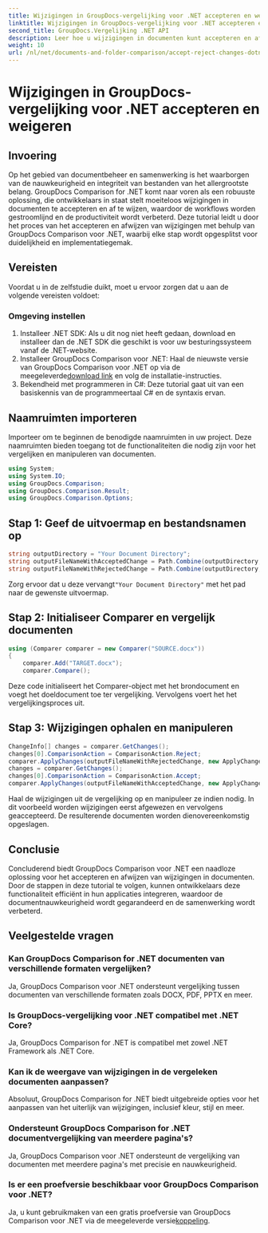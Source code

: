 ```yaml
---
title: Wijzigingen in GroupDocs-vergelijking voor .NET accepteren en weigeren
linktitle: Wijzigingen in GroupDocs-vergelijking voor .NET accepteren en weigeren
second_title: GroupDocs.Vergelijking .NET API
description: Leer hoe u wijzigingen in documenten kunt accepteren en afwijzen met GroupDocs Comparison voor .NET. Stroomlijn uw documentworkflows moeiteloos.
weight: 10
url: /nl/net/documents-and-folder-comparison/accept-reject-changes-dotnet/
---
```


# Wijzigingen in GroupDocs-vergelijking voor .NET accepteren en weigeren

## Invoering
Op het gebied van documentbeheer en samenwerking is het waarborgen van de nauwkeurigheid en integriteit van bestanden van het allergrootste belang. GroupDocs Comparison for .NET komt naar voren als een robuuste oplossing, die ontwikkelaars in staat stelt moeiteloos wijzigingen in documenten te accepteren en af te wijzen, waardoor de workflows worden gestroomlijnd en de productiviteit wordt verbeterd. Deze tutorial leidt u door het proces van het accepteren en afwijzen van wijzigingen met behulp van GroupDocs Comparison voor .NET, waarbij elke stap wordt opgesplitst voor duidelijkheid en implementatiegemak.
## Vereisten
Voordat u in de zelfstudie duikt, moet u ervoor zorgen dat u aan de volgende vereisten voldoet:
### Omgeving instellen
1. Installeer .NET SDK: Als u dit nog niet heeft gedaan, download en installeer dan de .NET SDK die geschikt is voor uw besturingssysteem vanaf de .NET-website.
2.  Installeer GroupDocs Comparison voor .NET: Haal de nieuwste versie van GroupDocs Comparison voor .NET op via de meegeleverde[download link](https://releases.groupdocs.com/comparison/net/) en volg de installatie-instructies.
3. Bekendheid met programmeren in C#: Deze tutorial gaat uit van een basiskennis van de programmeertaal C# en de syntaxis ervan.

## Naamruimten importeren
Importeer om te beginnen de benodigde naamruimten in uw project. Deze naamruimten bieden toegang tot de functionaliteiten die nodig zijn voor het vergelijken en manipuleren van documenten.

```csharp
using System;
using System.IO;
using GroupDocs.Comparison;
using GroupDocs.Comparison.Result;
using GroupDocs.Comparison.Options;
```
## Stap 1: Geef de uitvoermap en bestandsnamen op
```csharp
string outputDirectory = "Your Document Directory";
string outputFileNameWithAcceptedChange = Path.Combine(outputDirectory, "RESULT_WITH_ACCEPTED_CHANGE.docx");
string outputFileNameWithRejectedChange = Path.Combine(outputDirectory, "RESULT_WITH_REJECTED_CHANGE.docx");
```
 Zorg ervoor dat u deze vervangt`"Your Document Directory"` met het pad naar de gewenste uitvoermap.
## Stap 2: Initialiseer Comparer en vergelijk documenten
```csharp
using (Comparer comparer = new Comparer("SOURCE.docx"))
{
    comparer.Add("TARGET.docx");
    comparer.Compare();
```
Deze code initialiseert het Comparer-object met het brondocument en voegt het doeldocument toe ter vergelijking. Vervolgens voert het het vergelijkingsproces uit.
## Stap 3: Wijzigingen ophalen en manipuleren
```csharp
ChangeInfo[] changes = comparer.GetChanges();
changes[0].ComparisonAction = ComparisonAction.Reject;
comparer.ApplyChanges(outputFileNameWithRejectedChange, new ApplyChangeOptions { Changes = changes, SaveOriginalState = true });
changes = comparer.GetChanges();
changes[0].ComparisonAction = ComparisonAction.Accept;
comparer.ApplyChanges(outputFileNameWithAcceptedChange, new ApplyChangeOptions { Changes = changes });
```
Haal de wijzigingen uit de vergelijking op en manipuleer ze indien nodig. In dit voorbeeld worden wijzigingen eerst afgewezen en vervolgens geaccepteerd. De resulterende documenten worden dienovereenkomstig opgeslagen.

## Conclusie
Concluderend biedt GroupDocs Comparison voor .NET een naadloze oplossing voor het accepteren en afwijzen van wijzigingen in documenten. Door de stappen in deze tutorial te volgen, kunnen ontwikkelaars deze functionaliteit efficiënt in hun applicaties integreren, waardoor de documentnauwkeurigheid wordt gegarandeerd en de samenwerking wordt verbeterd.
## Veelgestelde vragen
### Kan GroupDocs Comparison for .NET documenten van verschillende formaten vergelijken?
Ja, GroupDocs Comparison voor .NET ondersteunt vergelijking tussen documenten van verschillende formaten zoals DOCX, PDF, PPTX en meer.
### Is GroupDocs-vergelijking voor .NET compatibel met .NET Core?
Ja, GroupDocs Comparison for .NET is compatibel met zowel .NET Framework als .NET Core.
### Kan ik de weergave van wijzigingen in de vergeleken documenten aanpassen?
Absoluut, GroupDocs Comparison for .NET biedt uitgebreide opties voor het aanpassen van het uiterlijk van wijzigingen, inclusief kleur, stijl en meer.
### Ondersteunt GroupDocs Comparison for .NET documentvergelijking van meerdere pagina's?
Ja, GroupDocs Comparison voor .NET ondersteunt de vergelijking van documenten met meerdere pagina's met precisie en nauwkeurigheid.
### Is er een proefversie beschikbaar voor GroupDocs Comparison voor .NET?
 Ja, u kunt gebruikmaken van een gratis proefversie van GroupDocs Comparison voor .NET via de meegeleverde versie[koppeling](https://releases.groupdocs.com/).